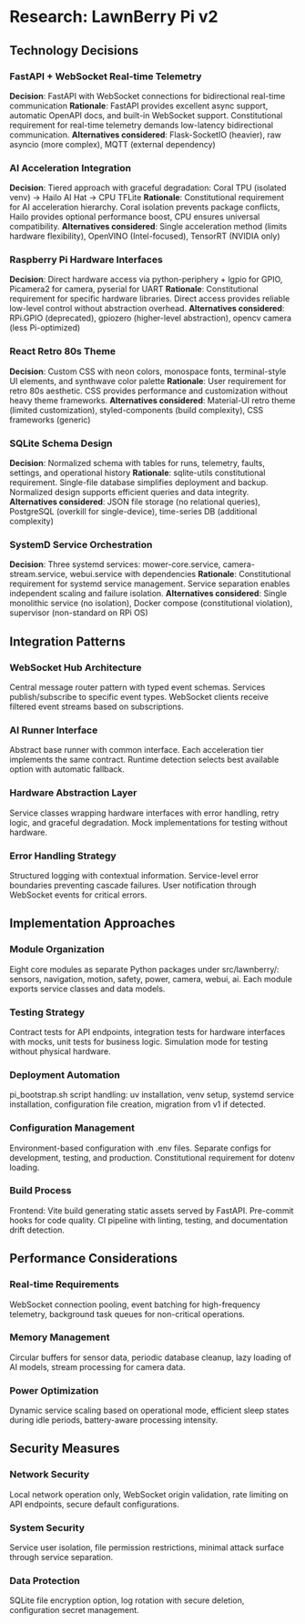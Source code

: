 # Research: LawnBerry Pi v2

## Technology Decisions

### FastAPI + WebSocket Real-time Telemetry
**Decision**: FastAPI with WebSocket connections for bidirectional real-time communication
**Rationale**: FastAPI provides excellent async support, automatic OpenAPI docs, and built-in WebSocket support. Constitutional requirement for real-time telemetry demands low-latency bidirectional communication.
**Alternatives considered**: Flask-SocketIO (heavier), raw asyncio (more complex), MQTT (external dependency)

### AI Acceleration Integration
**Decision**: Tiered approach with graceful degradation: Coral TPU (isolated venv) → Hailo AI Hat → CPU TFLite
**Rationale**: Constitutional requirement for AI acceleration hierarchy. Coral isolation prevents package conflicts, Hailo provides optional performance boost, CPU ensures universal compatibility.
**Alternatives considered**: Single acceleration method (limits hardware flexibility), OpenVINO (Intel-focused), TensorRT (NVIDIA only)

### Raspberry Pi Hardware Interfaces
**Decision**: Direct hardware access via python-periphery + lgpio for GPIO, Picamera2 for camera, pyserial for UART
**Rationale**: Constitutional requirement for specific hardware libraries. Direct access provides reliable low-level control without abstraction overhead.
**Alternatives considered**: RPi.GPIO (deprecated), gpiozero (higher-level abstraction), opencv camera (less Pi-optimized)

### React Retro 80s Theme
**Decision**: Custom CSS with neon colors, monospace fonts, terminal-style UI elements, and synthwave color palette
**Rationale**: User requirement for retro 80s aesthetic. CSS provides performance and customization without heavy theme frameworks.
**Alternatives considered**: Material-UI retro theme (limited customization), styled-components (build complexity), CSS frameworks (generic)

### SQLite Schema Design
**Decision**: Normalized schema with tables for runs, telemetry, faults, settings, and operational history
**Rationale**: sqlite-utils constitutional requirement. Single-file database simplifies deployment and backup. Normalized design supports efficient queries and data integrity.
**Alternatives considered**: JSON file storage (no relational queries), PostgreSQL (overkill for single-device), time-series DB (additional complexity)

### SystemD Service Orchestration
**Decision**: Three systemd services: mower-core.service, camera-stream.service, webui.service with dependencies
**Rationale**: Constitutional requirement for systemd service management. Service separation enables independent scaling and failure isolation.
**Alternatives considered**: Single monolithic service (no isolation), Docker compose (constitutional violation), supervisor (non-standard on RPi OS)

## Integration Patterns

### WebSocket Hub Architecture
Central message router pattern with typed event schemas. Services publish/subscribe to specific event types. WebSocket clients receive filtered event streams based on subscriptions.

### AI Runner Interface
Abstract base runner with common interface. Each acceleration tier implements the same contract. Runtime detection selects best available option with automatic fallback.

### Hardware Abstraction Layer
Service classes wrapping hardware interfaces with error handling, retry logic, and graceful degradation. Mock implementations for testing without hardware.

### Error Handling Strategy
Structured logging with contextual information. Service-level error boundaries preventing cascade failures. User notification through WebSocket events for critical errors.

## Implementation Approaches

### Module Organization
Eight core modules as separate Python packages under src/lawnberry/: sensors, navigation, motion, safety, power, camera, webui, ai. Each module exports service classes and data models.

### Testing Strategy
Contract tests for API endpoints, integration tests for hardware interfaces with mocks, unit tests for business logic. Simulation mode for testing without physical hardware.

### Deployment Automation
pi_bootstrap.sh script handling: uv installation, venv setup, systemd service installation, configuration file creation, migration from v1 if detected.

### Configuration Management
Environment-based configuration with .env files. Separate configs for development, testing, and production. Constitutional requirement for dotenv loading.

### Build Process
Frontend: Vite build generating static assets served by FastAPI. Pre-commit hooks for code quality. CI pipeline with linting, testing, and documentation drift detection.

## Performance Considerations

### Real-time Requirements
WebSocket connection pooling, event batching for high-frequency telemetry, background task queues for non-critical operations.

### Memory Management
Circular buffers for sensor data, periodic database cleanup, lazy loading of AI models, stream processing for camera data.

### Power Optimization
Dynamic service scaling based on operational mode, efficient sleep states during idle periods, battery-aware processing intensity.

## Security Measures

### Network Security
Local network operation only, WebSocket origin validation, rate limiting on API endpoints, secure default configurations.

### System Security
Service user isolation, file permission restrictions, minimal attack surface through service separation.

### Data Protection
SQLite file encryption option, log rotation with secure deletion, configuration secret management.